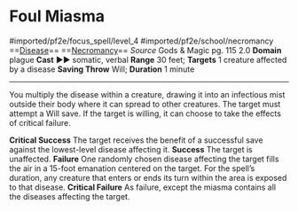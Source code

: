 # Foul Miasma
#imported/pf2e/focus_spell/level_4 #imported/pf2e/school/necromancy 
==[Disease](rules/traits/disease.md)== ==[Necromancy](necromancy.md)==
*Source* Gods & Magic pg. 115 2.0
**Domain** plague
**Cast** ►► somatic, verbal
**Range** 30 feet; **Targets** 1 creature affected by a disease
**Saving Throw** Will; **Duration** 1 minute

---
You multiply the disease within a creature, drawing it into an infectious mist outside their body where it can spread to other creatures. The target must attempt a Will save. If the target is willing, it can choose to take the effects of critical failure.

**Critical Success** The target receives the benefit of a successful save against the lowest-level disease affecting it.
**Success** The target is unaffected.
**Failure** One randomly chosen disease affecting the target fills the air in a 15-foot emanation centered on the target. For the spell’s duration, any creature that enters or ends its turn within the area is exposed to that disease.
**Critical Failure** As failure, except the miasma contains all the diseases affecting the target.